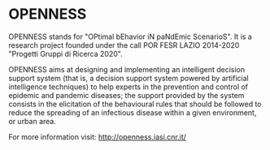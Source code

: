 # OPENNESS
OPENNESS stands for "OPtimal bEhavior iN paNdEmic ScenarioS". It is a research project founded under the call POR FESR LAZIO 2014-2020 "Progetti Gruppi di Ricerca 2020".

OPENNESS aims at designing and implementing an intelligent decision support system (that is, a decision support system powered by artificial intelligence techniques) to help experts in the prevention and control of epidemic and pandemic diseases; the support provided by the system consists in the elicitation of the behavioural rules that should be followed to reduce the spreading of an infectious disease within a given environment, or urban area. 

For more information visit: http://openness.iasi.cnr.it/
